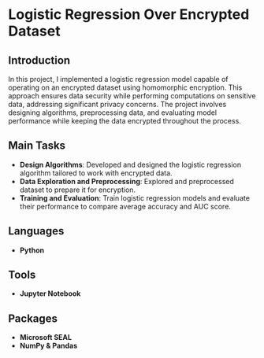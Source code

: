 # Logistic Regression Over Encrypted Dataset

## Introduction
In this project, I implemented a logistic regression model capable of operating on an encrypted dataset using homomorphic encryption. 
This approach ensures data security while performing computations on sensitive data, addressing significant privacy concerns. The project involves designing algorithms, preprocessing data, and evaluating model performance while keeping the data encrypted throughout the process.

## Main Tasks
- **Design Algorithms**: Developed and designed the logistic regression algorithm tailored to work with encrypted data.
- **Data Exploration and Preprocessing**: Explored and preprocessed dataset to prepare it for encryption.
- **Training and Evaluation**: Train logistic regression models and evaluate their performance to compare average accuracy and AUC score.

## Languages
- **Python**

## Tools
- **Jupyter Notebook**

## Packages
- **Microsoft SEAL**
- **NumPy & Pandas**


